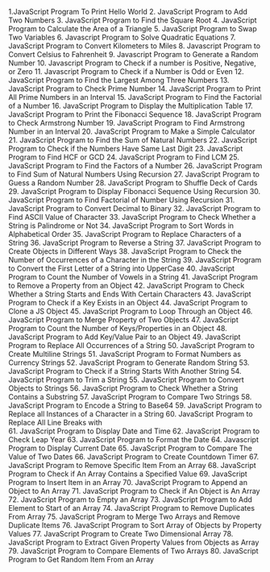 1.JavaScript Program To Print Hello World
2. JavaScript Program to Add Two Numbers
3. JavaScript Program to Find the Square Root
4. JavaScript Program to Calculate the Area of a Triangle
5. JavaScript Program to Swap Two Variables
6. Javascript Program to Solve Quadratic Equations
7. JavaScript Program to Convert Kilometers to Miles
8. Javascript Program to Convert Celsius to Fahrenheit
9. Javascript Program to Generate a Random Number
10. Javascript Program to Check if a number is Positive, Negative, or Zero
11. Javascript Program to Check if a Number is Odd or Even
12. JavaScript Program to Find the Largest Among Three Numbers
13. JavaScript Program to Check Prime Number
14. JavaScript Program to Print All Prime Numbers in an Interval
15. JavaScript Program to Find the Factorial of a Number
16. JavaScript Program to Display the Multiplication Table
17. JavaScript Program to Print the Fibonacci Sequence
18. JavaScript Program to Check Armstrong Number
19. JavaScript Program to Find Armstrong Number in an Interval 
20. JavaScript Program to Make a Simple Calculator
21. JavaScript Program to Find the Sum of Natural Numbers
22. JavaScript Program to Check if the Numbers Have Same Last Digit
23. JavaScript Program to Find HCF or GCD
24. JavaScript Program to Find LCM
25. JavaScript Program to Find the Factors of a Number
26. JavaScript Program to Find Sum of Natural Numbers Using Recursion
27. JavaScript Program to Guess a Random Number
28. JavaScript Program to Shuffle Deck of Cards
29. JavaScript Program to Display Fibonacci Sequence Using Recursion
30. JavaScript Program to Find Factorial of Number Using Recursion
31. JavaScript Program to Convert Decimal to Binary
32. JavaScript Program to Find ASCII Value of Character
33. JavaScript Program to Check Whether a String is Palindrome or Not
34. JavaScript Program to Sort Words in Alphabetical Order
35. JavaScript Program to Replace Characters of a String
36. JavaScript Program to Reverse a String
37. JavaScript Program to Create Objects in Different Ways
38. JavaScript Program to Check the Number of Occurrences of a Character in the String
39. JavaScript Program to Convert the First Letter of a String into UpperCase
40. JavaScript Program to Count the Number of Vowels in a String
41. JavaScript Program to Remove a Property from an Object
42. JavaScript Program to Check Whether a String Starts and Ends With Certain Characters
43. JavaScript Program to Check if a Key Exists in an Object
44. JavaScript Program to Clone a JS Object
45. JavaScript Program to Loop Through an Object
46. JavaScript Program to Merge Property of Two Objects
47. JavaScript Program to Count the Number of Keys/Properties in an Object
48. JavaScript Program to Add Key/Value Pair to an Object
49. JavaScript Program to Replace All Occurrences of a String
50. JavaScript Program to Create Multiline Strings
51. JavaScript Program to Format Numbers as Currency Strings
52. JavaScript Program to Generate Random String
53. JavaScript Program to Check if a String Starts With Another String
54. JavaScript Program to Trim a String
55. JavaScript Program to Convert Objects to Strings
56. JavaScript Program to Check Whether a String Contains a Substring
57. JavaScript Program to Compare Two Strings
58. JavaScript Program to Encode a String to Base64
59. JavaScript Program to Replace all Instances of a Character in a String
60. JavaScript Program to Replace All Line Breaks with <br>
61. JavaScript Program to Display Date and Time
62. JavaScript Program to Check Leap Year
63. JavaScript Program to Format the Date
64. Javascript Program to Display Current Date
65. JavaScript Program to Compare The Value of Two Dates
66. JavaScript Program to Create Countdown Timer
67. JavaScript Program to Remove Specific Item From an Array
68. JavaScript Program to Check if An Array Contains a Specified Value
69. JavaScript Program to Insert Item in an Array
70. JavaScript Program to Append an Object to An Array
71. JavaScript Program to Check if An Object is An Array
72. JavaScript Program to Empty an Array
73. JavaScript Program to Add Element to Start of an Array
74. JavaScript Program to Remove Duplicates From Array
75. JavaScript Program to Merge Two Arrays and Remove Duplicate Items
76. JavaScript Program to Sort Array of Objects by Property Values
77. JavaScript Program to Create Two Dimensional Array
78. JavaScript Program to Extract Given Property Values from Objects as Array
79. JavaScript Program to Compare Elements of Two Arrays
80. JavaScript Program to Get Random Item From an Array
